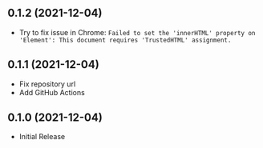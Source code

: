 ## 0.1.2 (2021-12-04)
* Try to fix issue in Chrome: `Failed to set the 'innerHTML' property on 'Element': This document requires 'TrustedHTML' assignment.`

## 0.1.1 (2021-12-04)
* Fix repository url
* Add GitHub Actions

## 0.1.0 (2021-12-04)
* Initial Release